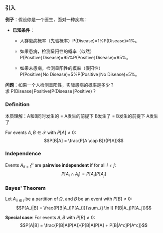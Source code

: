 ### 引入
**例子**：假设你是一个医生，面对一种疾病：

- **已知条件**：
    
    - 人群患病概率（先验概率）P(Disease)=1%P(Disease)=1%。
        
    - 如果患病，检测呈阳性的概率（似然）P(Positive∣Disease)=95%P(Positive∣Disease)=95%。
        
    - 如果未患病，检测呈阳性的概率（假阳性）P(Positive∣No Disease)=5%P(Positive∣No Disease)=5%。

**问题**：如果一个人检测呈阳性，实际患病的概率是多少？求 P(Disease∣Positive)P(Disease∣Positive)？
### Definition
本质理解：A和B同时发生的 = A发生的前提下 B发生了 = B发生的前提下 A发生了

For events $A, B \in \mathcal{F}$ with $P[A] \neq 0$: $$P[B|A] = \frac{P[A \cap B]}{P[A]}$$
### Independence

Events ${A_i}_{i=1}^n$ are **pairwise independent** if for all $i \neq j$: $$P[A_i \cap A_j] = P[A_i]P[A_j]$$

### Bayes' Theorem

Let ${A_i}_{i \in I}$ be a partition of $\Omega$, and $B$ be an event with $P[B] \neq 0$: $$P[A_i|B] = \frac{P[B|A_i]P[A_i]}{\sum_{j \in I} P[B|A_j]P[A_j]}$$

**Special case**: For events $A, B$ with $P[B] \neq 0$: $$P[A|B] = \frac{P[B|A]P[A]}{P[B|A]P[A] + P[B|A^c]P[A^c]}$$
